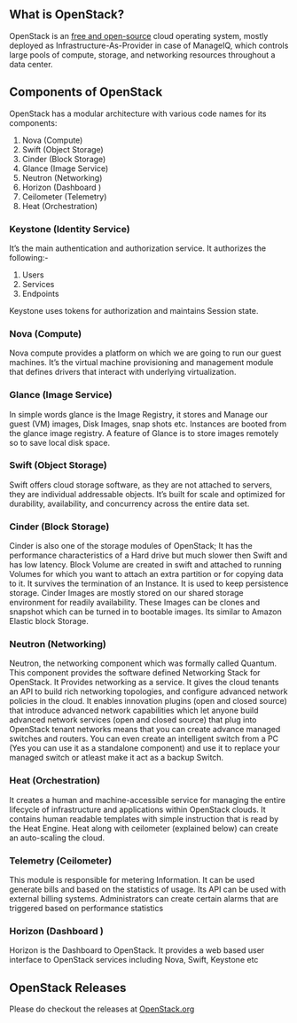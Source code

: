 ## What is OpenStack?

OpenStack is an [free and
open-source](https://en.wikipedia.org/wiki/Free_and_open-source_software)
cloud operating system, mostly deployed as Infrastructure-As-Provider in
case of ManageIQ, which controls large pools of compute, storage, and
networking resources throughout a data center.

##  Components of OpenStack

OpenStack has a modular architecture with various code names for its
components:

  1. Nova (Compute)
  2. Swift (Object Storage)
  3. Cinder (Block Storage)
  4. Glance (Image Service)
  5. Neutron (Networking)
  6. Horizon (Dashboard )
  7. Ceilometer (Telemetry)
  8. Heat (Orchestration)

### Keystone (Identity Service)

 It’s the main authentication and authorization service. It authorizes
the following:-

1. Users
2. Services
3. Endpoints

Keystone uses tokens for authorization and maintains Session state.

### Nova (Compute)

Nova compute provides a platform on which we are going to run our guest
machines. It’s the virtual machine provisioning and management module
that defines drivers that interact with underlying virtualization.

### Glance (Image Service)

In simple words glance is the Image Registry, it stores and Manage our
guest (VM) images, Disk Images, snap shots etc. Instances are booted
from the glance image registry. A feature of Glance is to store images
remotely so to save local disk space.

### Swift (Object Storage)

Swift offers cloud storage software, as they are not attached to
servers, they are individual addressable objects. It’s built for scale
and optimized for durability, availability, and concurrency across the
entire data set.

### Cinder (Block Storage)

Cinder is also one of the storage modules of OpenStack; It has the
performance characteristics of a Hard drive but much slower then Swift
and has low latency. Block Volume are created in swift and attached to
running Volumes for which you want to attach an extra partition or for
copying data to it. It survives the termination of an Instance. It is
used to keep persistence storage. Cinder Images are mostly stored on our
shared storage environment for readily availability. These Images can be
clones and snapshot which can be turned in to bootable images. Its
similar to Amazon Elastic block Storage.

### Neutron (Networking)

Neutron, the networking component which was formally called Quantum.
This component provides the software defined Networking Stack for
OpenStack. It Provides networking as a service. It gives the cloud
tenants an API to build rich networking topologies, and configure
advanced network policies in the cloud. It enables innovation plugins
(open and closed source) that introduce advanced network capabilities
which let anyone build advanced network services (open and closed
source) that plug into OpenStack tenant networks means that you can
create advance managed switches and routers. You can even create an
intelligent switch from a PC (Yes you can use it as a standalone
component) and use it to replace your managed switch or atleast make it
act as a backup Switch.

### Heat (Orchestration)

It creates a human and machine-accessible service for managing the
entire lifecycle of infrastructure and applications within OpenStack
clouds. It contains human readable templates with simple instruction
that is read by the Heat Engine. Heat along with ceilometer (explained
below) can create an auto-scaling the cloud.

### Telemetry (Ceilometer)

This module is responsible for metering Information. It can be used
generate bills and based on the statistics of usage. Its API can be used
with external billing systems. Administrators can create certain alarms
that are triggered based on performance statistics

### Horizon (Dashboard )

Horizon is the Dashboard to OpenStack. It provides a web based user
interface to OpenStack services including Nova, Swift, Keystone etc

## OpenStack Releases

Please do checkout the releases at
[OpenStack.org](https://releases.OpenStack.org/)
